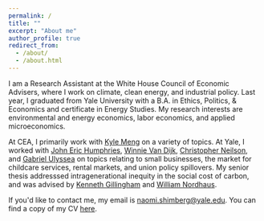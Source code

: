 ```yaml
---
permalink: /
title: ""
excerpt: "About me"
author_profile: true
redirect_from: 
  - /about/
  - /about.html
---
```


I am a Research Assistant at the White House Council of Economic Advisers, where I work on climate, clean energy, and industrial policy. Last year, I graduated from Yale University with a B.A. in Ethics, Politics, & Economics and certificate in Energy Studies. My research interests are environmental and energy economics, labor economics, and applied microeconomics. 

At CEA, I primarily work with [Kyle Meng](https://www.kylemeng.com/) on a variety of topics. At Yale, I worked with [John Eric Humphries](https://johnerichumphries.com/), [Winnie Van Dijk](https://sites.google.com/site/winnielillianvandijk/), [Christopher Neilson](https://christopherneilson.github.io/), and [Gabriel Ulyssea](https://sites.google.com/view/gabriel-ulyssea) on topics relating to small businesses, the market for childcare services, rental markets, and union policy spillovers. My senior thesis addresssed intragenerational inequity in the social cost of carbon, and was advised by [Kenneth Gillingham](https://resources.environment.yale.edu/gillingham/) and [William Nordhaus](https://williamnordhaus.com/). 

If you'd like to contact me, my email is naomi.shimberg@yale.edu. You can find a copy of my CV [here](https://naomishimberg.github.io/files/ShimbergCV.pdf).
